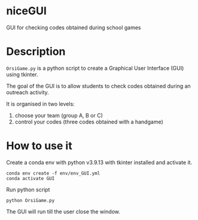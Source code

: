 # niceGUI
GUI for checking codes obtained during school games

# Description
`OrsiGame.py` is a python script to create a Graphical User Interface (GUI) using tkinter. 

The goal of the GUI is to allow students to check codes obtained during an outreach activity.

It is organised in two levels:
  1) choose your team (group A, B or C)
  2) control your codes (three codes obtained with a handgame)
  
 
# How to use it

Create a conda env with python v3.9.13 with tkinter installed and activate it.
``` 
conda env create -f env/env_GUI.yml 
conda activate GUI
```

Run python script
``` 
python OrsiGame.py
```

The GUI will run till the user close the window.



  
  
